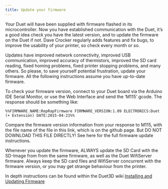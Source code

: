 ```yaml
---
title: Update your firmware
---
```


Your Duet will have been supplied with firmware flashed in its microcontroller. Now you have established communication with the Duet, it’s a good idea check you have the latest version, and to update the firmware on the Duet if not. Dave Crocker regularly adds features and fix bugs, to improve the usability of your printer, so check every month or so.

Updates have improved network connectivity, improved USB communication, improved accuracy of thermistors, improved the SD card reading, fixed homing problems, fixed printer stopping problems, and many others. So please, to save yourself potential frustration, update your firmware. All the following instructions assume you have up-to-date firmware.

To check your firmware version, connect to your Duet board via the Arduino IDE Serial Monitor, or use the Web Interface and send the ‘M115’ gcode. The response should be something like:

```
%%FIRMWARE_NAME:RepRapFirmware FIRMWARE_VERSION:1.09 ELECTRONICS:Duet (+ Extension) DATE:2015-04-21%%
```

Compare the firmware version information from your response to M115, with the file name of the file in this link, which is on the github page. But DO NOT DOWNLOAD THIS FILE DIRECTLY! See here for the full firmware update instructions.

Whenever you update the firmware, ALWAYS update the SD Card with the SD-Image from from the same firmware, as well as the Duet WifiServer firmware. Always keep the SD card files and WifiServer concurrent with the firmware version, or you may get strange behaviour from the printer.

In depth instructions can be found within the Duet3D wiki [Installing and Updating Firmware](https://duet3d.dozuki.com/Wiki/Installing_and_Updating_Firmware)
